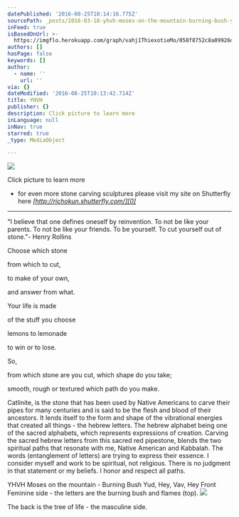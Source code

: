 ```yaml
---
datePublished: '2016-08-25T10:14:16.775Z'
sourcePath: _posts/2016-03-18-yhvh-moses-on-the-mountain-burning-bush-yud-hey-vav-hey.md
inFeed: true
isBasedOnUrl: >-
  https://imgflo.herokuapp.com/graph/vahj1ThiexotieMo/058f8752c8a09926daa77a08a2a0f5ce/passthrough.jpg?height=600&input=https%3A%2F%2Fthe-grid-user-content.s3-us-west-2.amazonaws.com%2Fe5e4acf1-9827-4184-83aa-fe766eb42bd2.jpg
authors: []
hasPage: false
keywords: []
author:
  - name: ''
    url: ''
via: {}
dateModified: '2016-08-25T10:13:42.714Z'
title: YHVH
publisher: {}
description: Click picture to learn more
inLanguage: null
inNav: true
starred: true
_type: MediaObject

---
```

![](https://s3-us-west-2.amazonaws.com/the-grid-img/p/d146a892555876f2eacf7f3d1d941390cb3e107a.jpg)

Click picture to learn more

- for even more stone carving sculptures please visit my site on Shutterfly here _[http://richokun.shutterfly.com/][0]_

----------

"I believe that one defines oneself by reinvention. To not be like your parents. To not be like your friends. To be yourself. To cut yourself out of stone."- Henry Rollins

Choose which stone

from which to cut,

to make of your own,

and answer from what.

Your life is made

of the stuff you choose

lemons to lemonade

to win or to lose.

So,

from which stone are you cut, which shape do you take;

smooth, rough or textured which path do you make.

Catlinite, is the stone that has been used by Native Americans to carve their pipes for many centuries and is said to be the flesh and blood of their ancestors. It lends itself to the form and shape of the vibrational energies that created all things - the hebrew letters. The hebrew alphabet being one of the sacred alphabets, which represents expressions of creation. Carving the sacred hebrew letters from this sacred red pipestone, blends the two spiritual paths that resonate with me, Native American and Kabbalah. The words (entanglement of letters) are trying to express their essence. I consider myself and work to be spiritual, not religious. There is no judgment in that statement or my beliefs. I honor and respect all paths.

YHVH Moses on the mountain - Burning Bush Yud, Hey, Vav, Hey Front Feminine side - the letters are the burning bush and flames (top).
![](https://the-grid-user-content.s3-us-west-2.amazonaws.com/e27565ee-eebb-4c1a-948b-5083e8c29f76.jpg)

The back is the tree of life - the masculine side.

[0]: http://richokun.shutterfly.com/